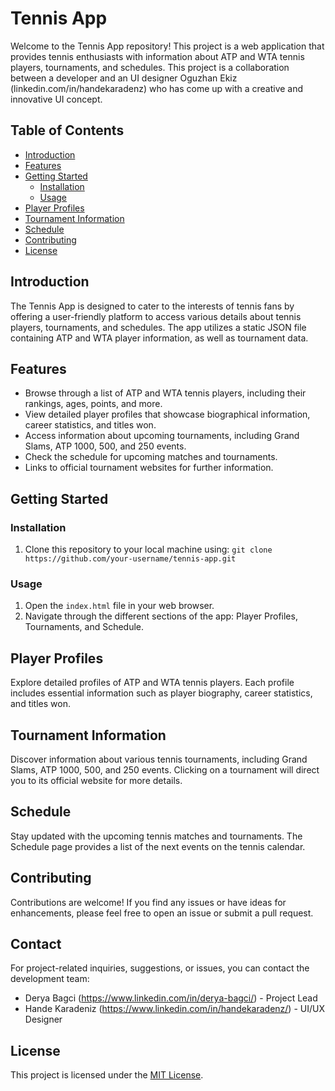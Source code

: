 # Tennis App

Welcome to the Tennis App repository! This project is a web application that provides tennis enthusiasts with information about ATP and WTA tennis players, tournaments, and schedules. This project is a collaboration between a developer and an UI designer Oguzhan Ekiz (linkedin.com/in/handekaradenz) who has come up with a creative and innovative UI concept.



## Table of Contents

- [Introduction](#introduction)
- [Features](#features)
- [Getting Started](#getting-started)
  - [Installation](#installation)
  - [Usage](#usage)
- [Player Profiles](#player-profiles)
- [Tournament Information](#tournament-information)
- [Schedule](#schedule)
- [Contributing](#contributing)
- [License](#license)

## Introduction

The Tennis App is designed to cater to the interests of tennis fans by offering a user-friendly platform to access various details about tennis players, tournaments, and schedules. The app utilizes a static JSON file containing ATP and WTA player information, as well as tournament data.

## Features

- Browse through a list of ATP and WTA tennis players, including their rankings, ages, points, and more.
- View detailed player profiles that showcase biographical information, career statistics, and titles won.
- Access information about upcoming tournaments, including Grand Slams, ATP 1000, 500, and 250 events.
- Check the schedule for upcoming matches and tournaments.
- Links to official tournament websites for further information.

## Getting Started

### Installation

1. Clone this repository to your local machine using:
`git clone https://github.com/your-username/tennis-app.git`


### Usage

1. Open the `index.html` file in your web browser.
2. Navigate through the different sections of the app: Player Profiles, Tournaments, and Schedule.

## Player Profiles

Explore detailed profiles of ATP and WTA tennis players. Each profile includes essential information such as player biography, career statistics, and titles won.

## Tournament Information

Discover information about various tennis tournaments, including Grand Slams, ATP 1000, 500, and 250 events. Clicking on a tournament will direct you to its official website for more details.

## Schedule

Stay updated with the upcoming tennis matches and tournaments. The Schedule page provides a list of the next events on the tennis calendar.

## Contributing

Contributions are welcome! If you find any issues or have ideas for enhancements, please feel free to open an issue or submit a pull request.

## Contact

For project-related inquiries, suggestions, or issues, you can contact the development team:

- Derya Bagci (https://www.linkedin.com/in/derya-bagci/) - Project Lead
- Hande Karadeniz (https://www.linkedin.com/in/handekaradenz/) - UI/UX Designer

## License

This project is licensed under the [MIT License](LICENSE).
